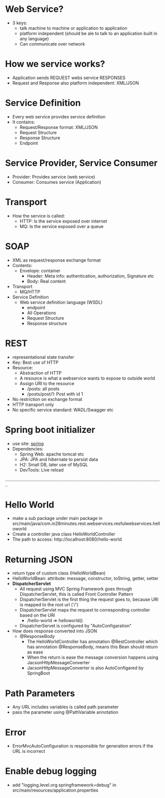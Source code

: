 # Web Service?
- 3 keys:
    - talk machine to machine or application to application
    - platform independent (should be ale to talk to an application built in any language)
    - Can communicate over network

# How we service works?
- Application sends REQUEST webs service RESPONSES
- Request and Response also platform independent: XML/JSON

# Service Definition
- Every web service provides service definition
- It contains:
    - Request/Response format: XML/JSON
    - Request Structure
    - Response Structure
    - Endpoint

# Service Provider, Service Consumer
- Provider: Provides service (web service)
- Consumer: Consumes service (Application)

# Transport
- How the service is called:
    - HTTP: Is the service exposed over internet
    - MQ: Is the service exposed over a queue

# SOAP
- XML as request/response exchange format
- Contents:
    - Envelope: container
        - Header: Meta info: authentication, authorization, Signature etc
        - Body: Real content
- Transport
    - MQ/HTTP
- Service Definition
    - Web service definition language (WSDL)
        - endpoint
        - All Operations
        - Request Structure
        - Response structure

# REST
- representational state transfer
- Key: Best use of HTTP
- Resource:
    - Abstraction of HTTP
    - A resource is what a webservice wants to expose to outside world
    - Assign URI to the resource
        - /posts: all posts
        - /posts/post/1: Post with id 1
- No restriction on exchange format
- HTTP transport only
- No specific service standard: WADL/Swagger etc

# Spring boot initializer
- use site: [spring](https://start.spring.io)
- Dependencies:
    - Spring Web: apache tomcat etc
    - JPA: JPA and hibernate to persist data
    - H2: Small DB, later use of MySQL
    - DevTools: Live reload


..............................................................................................................................

# Hello World
- make a sub package under main package in src/main/java/com.in28minutes.rest.webservices.resfulwebservices.helloworld
- Create a controller java class HelloWorldController
- The path to access: http://localhost:8080/hello-world

# Returning JSON
- return type of custom class (HelloWorldBean)
- HelloWorldBean: attribute: message, constructor, toString, getter, setter
- **DispatcherServlet**
    - All request using MVC Spring Framework goes through DispatcherServlet, this is called Front Controller Pattern
    - DispatcherServlet is the first thing the request goes to, because URI is mapped to the root url ('/')
    - DispatcherServlet maps the request to corresponding controller based on the URI
        - /hello-world => helloworld()
    - DispatcherServet is configured by "AutoConfigaration"
- How does response converted into JSON
    - @ResponseBody
        - The HelloWorldController has annotation @RestController which has annotation @ResponseBody, means this Bean should return as ease
        - When the return is ease the message conversion happens using JacsonHttpMessageConverter
        - JacsonHttpMessageConverter is also AutoConfigared by SpringBoot

# Path Parameters
- Any URL includes variables is called path parameter
- pass the parameter using @PathVariable annotation



# Error
- ErrorMvcAutoConfiguration is responsible for generation errors if the URL is incorrect

# Enable debug logging
- add "logging.level.org.springframework=debug" in src/main/resources/application.properties 